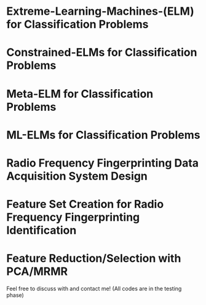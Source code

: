 # Extreme-Learning-Machines-(ELM) for Classification Problems
# Constrained-ELMs for Classification Problems
# Meta-ELM for Classification Problems
# ML-ELMs for Classification Problems
# Radio Frequency Fingerprinting Data Acquisition System Design
# Feature Set Creation for Radio Frequency Fingerprinting Identification 
# Feature Reduction/Selection with PCA/MRMR
Feel free to discuss with and contact me! (All codes are in the testing phase)
